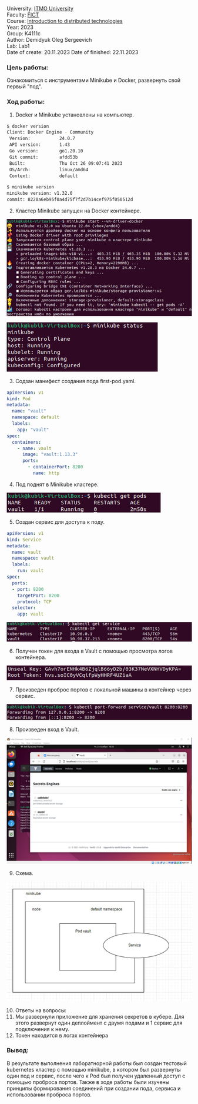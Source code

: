 University: [ITMO University](https://itmo.ru/ru/)  
Faculty: [FICT](https://fict.itmo.ru)    
Course: [Introduction to distributed technologies](https://github.com/itmo-ict-faculty/introduction-to-distributed-technologies)     
Year: 2023  
Group: K4111c  
Author: Demidyuk Oleg Sergeevich  
Lab: Lab1  
Date of create: 20.11.2023 
Date of finished: 22.11.2023

### Цель работы:

Ознакомиться с инструментами Minikube и Docker, развернуть свой первый "под".

### Ход работы:

1. Docker и Minikube установлены на компьютер.

```bash
$ docker version
Client: Docker Engine - Community
 Version:           24.0.7
 API version:       1.43
 Go version:        go1.20.10
 Git commit:        afdd53b
 Built:             Thu Oct 26 09:07:41 2023
 OS/Arch:           linux/amd64
 Context:           default
```
```bash
$ minikube version
minikube version: v1.32.0
commit: 8220a6eb95f0a4d75f7f2d7b14cef975f050512d
```

2. Кластер Minikube запущен на Docker контейнере.

![Image text](https://github.com/SilnoEnamored/2023_2024-introduction_to_distributed_technologies-k4111c-demidyuk_o_s/raw/main/lab1/screenshots/1.jpg)

![Image text](https://github.com/SilnoEnamored/2023_2024-introduction_to_distributed_technologies-k4111c-demidyuk_o_s/raw/main/lab1/screenshots/2.jpg)

3. Содзан манифест создания пода first-pod.yaml.

```yaml
apiVersion: v1
kind: Pod
metadata:
  name: "vault"
  namespace: default
  labels:
    app: "vault"
spec:
  containers:
    - name: vault
      image: "vault:1.13.3"
      ports:
        - containerPort: 8200
          name: http
```
4. Под поднят в Minikube кластере.

![Image text](https://github.com/SilnoEnamored/2023_2024-introduction_to_distributed_technologies-k4111c-demidyuk_o_s/raw/main/lab1/screenshots/3.jpg)  

5. Создан сервис для доступа к поду.
   
```yaml
apiVersion: v1
kind: Service
metadata:
  name: vault
  namespace: vault
  labels:
    run: vault
spec:
  ports:
  - port: 8200
    targetPort: 8200
    protocol: TCP
  selector:
    app: vault
```
![Image text](https://github.com/SilnoEnamored/2023_2024-introduction_to_distributed_technologies-k4111c-demidyuk_o_s/raw/main/lab1/screenshots/4.jpg)

6. Получен токен для входа в Vault с помощью просмотра логов контейнера.

![Image text](https://github.com/SilnoEnamored/2023_2024-introduction_to_distributed_technologies-k4111c-demidyuk_o_s/raw/main/lab1/screenshots/6.jpg)

7. Произведен проброс портов c локальной машины в контейнер через сервис.

![Image text](https://github.com/SilnoEnamored/2023_2024-introduction_to_distributed_technologies-k4111c-demidyuk_o_s/raw/main/lab1/screenshots/5.jpg)

8. Произведен вход в Vault.

![Image text](https://github.com/SilnoEnamored/2023_2024-introduction_to_distributed_technologies-k4111c-demidyuk_o_s/raw/main/lab1/screenshots/7.jpg)

9. Схема.
    
![Image text](https://github.com/SilnoEnamored/2023_2024-introduction_to_distributed_technologies-k4111c-demidyuk_o_s/raw/main/lab1/screenshots/8.jpg)

10. Ответы на вопросы:
1. Мы развернули приложение для хранения секретов в кубере. Для этого развернут один деплоймент с двумя подами и 1 сервис для подключения к нему.
2. Токен находится в логах контейнера

### Вывод:
В результате выполнения лаборатнорной работы был создан тестовый kubernetes кластер с помощью minikube, в котором был развернуты один под и сервис, после чего к Pod был получен удаленный доступ с помощью проброса портов. Также в ходе работы были изучены принципы формирования соединений при создании пода, сервиса и использовании проброса портов.
